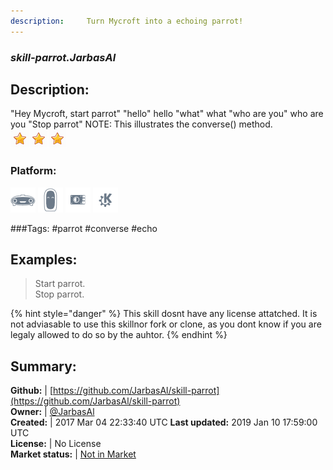```yaml
---
description:     Turn Mycroft into a echoing parrot!
---
```


### _skill-parrot.JarbasAl_  
## Description:  
"Hey Mycroft, start parrot"
"hello"
hello
"what"
what
"who are you"
who are you
"Stop parrot"
NOTE: This illustrates the converse() method.  
![](../.gitbook/assets/star.png)![](../.gitbook/assets/star.png)![](../.gitbook/assets/star.png)  
### Platform:  
 ![Mark I](../.gitbook/assets/mark-1-icon.png)  ![Mark II](../.gitbook/assets/mark-2-icon.png)  ![Picroft](../.gitbook/assets/picroft-icon.png)  ![plasmoid](../.gitbook/assets/kde.png)   
  
###Tags: \#parrot \#converse \#echo   
## Examples:  
> Start parrot.  
> Stop parrot.  
  
{% hint style="danger" %}
This skill dosnt have any license attatched. It is not adviasable to use this skillnor fork or clone, as you dont know if you are legaly allowed to do so by the auhtor.
{% endhint %}
  
## Summary:  
**Github:** | [https://github.com/JarbasAl/skill-parrot](https://github.com/JarbasAl/skill-parrot)  
**Owner:** | [@JarbasAl](https://github.com/JarbasAl)  
**Created:** | 2017 Mar 04 22:33:40 UTC  **Last updated:** 2019 Jan 10 17:59:00 UTC  
**License:** | No License  
**Market status:** | [Not in Market](https://market.mycroft.ai/skill/)  
